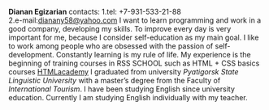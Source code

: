 **Dianan Egizarian** 
contacts: 
1.tel: +7-931-533-21-88  
2.e-mail:dianany58@yahoo.com 
I want to learn programming and work in a good company, developing my skills. To improve every day is very important for me, because I consider self-education as my main goal. 
I like to work among people who are obsessed with the passion of self-development. Constantly learning is my rule of life. 
My experience is the beginning of training courses in RSS SCHOOL such as HTML + CSS basics courses [HTMLacademy](https://htmlacademy.ru/profile/id1033257) 
I graduated from university *Pyatigorsk State Linguistic University* with a master’s degree from the Faculty of *International Tourism*. 
I have been studying English since university education. Сurrently I am studying English individually with my teacher.
